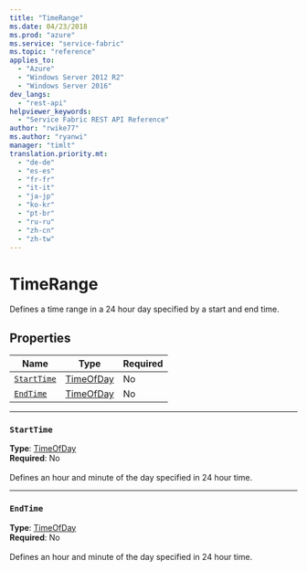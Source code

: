 ```yaml
---
title: "TimeRange"
ms.date: 04/23/2018
ms.prod: "azure"
ms.service: "service-fabric"
ms.topic: "reference"
applies_to: 
  - "Azure"
  - "Windows Server 2012 R2"
  - "Windows Server 2016"
dev_langs: 
  - "rest-api"
helpviewer_keywords: 
  - "Service Fabric REST API Reference"
author: "rwike77"
ms.author: "ryanwi"
manager: "timlt"
translation.priority.mt: 
  - "de-de"
  - "es-es"
  - "fr-fr"
  - "it-it"
  - "ja-jp"
  - "ko-kr"
  - "pt-br"
  - "ru-ru"
  - "zh-cn"
  - "zh-tw"
---
```

# TimeRange

Defines a time range in a 24 hour day specified by a start and end time.

## Properties
| Name | Type | Required |
| --- | --- | --- |
| [`StartTime`](#starttime) | [TimeOfDay](sfclient-v62-model-timeofday.md) | No |
| [`EndTime`](#endtime) | [TimeOfDay](sfclient-v62-model-timeofday.md) | No |

____
### `StartTime`
__Type__: [TimeOfDay](sfclient-v62-model-timeofday.md) <br/>
__Required__: No<br/>
<br/>
Defines an hour and minute of the day specified in 24 hour time.

____
### `EndTime`
__Type__: [TimeOfDay](sfclient-v62-model-timeofday.md) <br/>
__Required__: No<br/>
<br/>
Defines an hour and minute of the day specified in 24 hour time.
